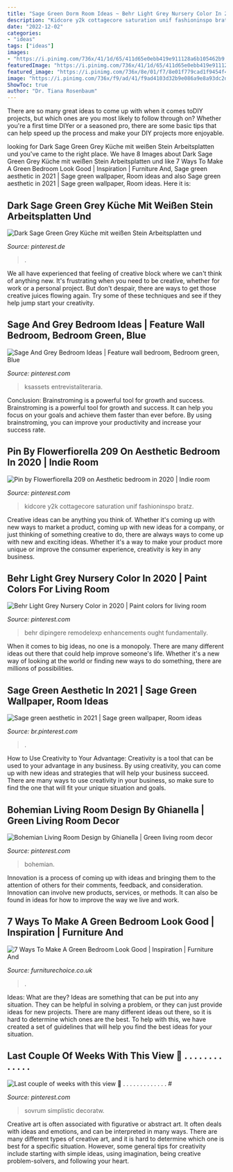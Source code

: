 ```yaml
---
title: "Sage Green Dorm Room Ideas ~ Behr Light Grey Nursery Color In 2020"
description: "Kidcore y2k cottagecore saturation unif fashioninspo bratz"
date: "2022-12-02"
categories:
- "ideas"
tags: ["ideas"]
images:
- "https://i.pinimg.com/736x/41/1d/65/411d65e0ebb419e911128a6b105462b9.jpg"
featuredImage: "https://i.pinimg.com/736x/41/1d/65/411d65e0ebb419e911128a6b105462b9.jpg"
featured_image: "https://i.pinimg.com/736x/8e/01/f7/8e01f779cad1f9454f4e13980703d05c.jpg"
image: "https://i.pinimg.com/736x/f9/ad/41/f9ad4103d32b9e086a9e8a93dc2d92f2.jpg"
ShowToc: true
author: "Dr. Tiana Rosenbaum"
---
```



There are so many great ideas to come up with when it comes toDIY projects, but which ones are you most likely to follow through on? Whether you're a first time DIYer or a seasoned pro, there are some basic tips that can help speed up the process and make your DIY projects more enjoyable.

	

		
looking for Dark Sage Green Grey Küche mit weißen Stein Arbeitsplatten und you've came to the right place. We have 8 Images about Dark Sage Green Grey Küche mit weißen Stein Arbeitsplatten und like 7 Ways To Make A Green Bedroom Look Good | Inspiration | Furniture And, Sage green aesthetic in 2021 | Sage green wallpaper, Room ideas and also Sage green aesthetic in 2021 | Sage green wallpaper, Room ideas. Here it is:
		
    
## Dark Sage Green Grey Küche Mit Weißen Stein Arbeitsplatten Und

<img loading=lazy src="https://i.pinimg.com/736x/cd/dc/58/cddc581874c5e4be5d26887f08382e12.jpg" onerror="this.onerror=null;this.src='https://tse4.mm.bing.net/th?id=OIP.pYICLjKAPtshRaifyWyRrQHaLG&amp;pid=15.1';" alt="Dark Sage Green Grey Küche mit weißen Stein Arbeitsplatten und">

_Source: pinterest.de_

>. 

	

We all have experienced that feeling of creative block where we can't think of anything new. It's frustrating when you need to be creative, whether for work or a personal project. But don't despair, there are ways to get those creative juices flowing again. Try some of these techniques and see if they help jump start your creativity.

    
## Sage And Grey Bedroom Ideas | Feature Wall Bedroom, Bedroom Green, Blue

<img loading=lazy src="https://i.pinimg.com/736x/f9/ad/41/f9ad4103d32b9e086a9e8a93dc2d92f2.jpg" onerror="this.onerror=null;this.src='https://tse3.mm.bing.net/th?id=OIP.M8CjYziZBbcvCPB38yznwAHaHa&amp;pid=15.1';" alt="Sage And Grey Bedroom Ideas | Feature wall bedroom, Bedroom green, Blue">

_Source: pinterest.com_

>ksassets entrevistaliteraria. 

	

Conclusion: Brainstroming is a powerful tool for growth and success.
Brainstroming is a powerful tool for growth and success. It can help you focus on your goals and achieve them faster than ever before. By using brainstroming, you can improve your productivity and increase your success rate.

    
## Pin By Flowerfiorella 209 On Aesthetic Bedroom In 2020 | Indie Room

<img loading=lazy src="https://i.pinimg.com/736x/41/1d/65/411d65e0ebb419e911128a6b105462b9.jpg" onerror="this.onerror=null;this.src='https://tse4.mm.bing.net/th?id=OIP.mClGC9T7Y9UZ--zrZfgCBwHaJ3&amp;pid=15.1';" alt="Pin by Flowerfiorella 209 on Aesthetic bedroom in 2020 | Indie room">

_Source: pinterest.com_

>kidcore y2k cottagecore saturation unif fashioninspo bratz. 

	

Creative ideas can be anything you think of. Whether it's coming up with new ways to market a product, coming up with new ideas for a company, or just thinking of something creative to do, there are always ways to come up with new and exciting ideas. Whether it's a way to make your product more unique or improve the consumer experience, creativity is key in any business.

    
## Behr Light Grey Nursery Color In 2020 | Paint Colors For Living Room

<img loading=lazy src="https://i.pinimg.com/736x/ad/f3/4b/adf34b8996c85ad115226c537b4377f0.jpg" onerror="this.onerror=null;this.src='https://tse1.mm.bing.net/th?id=OIP.21n_CYAQBI6N-VABWr7IngHaHa&amp;pid=15.1';" alt="Behr Light Grey Nursery Color in 2020 | Paint colors for living room">

_Source: pinterest.com_

>behr dipingere remodelexp enhancements ought fundamentally. 

	

When it comes to big ideas, no one is a monopoly. There are many different ideas out there that could help improve someone's life. Whether it's a new way of looking at the world or finding new ways to do something, there are millions of possibilities. 

    
## Sage Green Aesthetic In 2021 | Sage Green Wallpaper, Room Ideas

<img loading=lazy src="https://i.pinimg.com/736x/8e/01/f7/8e01f779cad1f9454f4e13980703d05c.jpg" onerror="this.onerror=null;this.src='https://tse4.mm.bing.net/th?id=OIP.zVIkhZOlPitiklIny6FHQAHaI8&amp;pid=15.1';" alt="Sage green aesthetic in 2021 | Sage green wallpaper, Room ideas">

_Source: br.pinterest.com_

>. 

	

How to Use Creativity to Your Advantage:
Creativity is a tool that can be used to your advantage in any business. By using creativity, you can come up with new ideas and strategies that will help your business succeed. There are many ways to use creativity in your business, so make sure to find the one that will fit your unique situation and goals.

    
## Bohemian Living Room Design By Ghianella | Green Living Room Decor

<img loading=lazy src="https://i.pinimg.com/736x/70/e0/43/70e043c4d7bce303e8153ae303f8777b.jpg" onerror="this.onerror=null;this.src='https://tse1.mm.bing.net/th?id=OIP.6I1DyzSvCcCFdNVvGwtnUwHaHa&amp;pid=15.1';" alt="Bohemian Living Room Design by Ghianella | Green living room decor">

_Source: pinterest.com_

>bohemian. 

	

Innovation is a process of coming up with ideas and bringing them to the attention of others for their comments, feedback, and consideration. Innovation can involve new products, services, or methods. It can also be found in ideas for how to improve the way we live and work.

    
## 7 Ways To Make A Green Bedroom Look Good | Inspiration | Furniture And

<img loading=lazy src="https://www.furniturechoice.co.uk/v5/img/hier/advice-and-inspiration/7-ways-to-make-a-green-bedroom-look-good/01-cosy-green-bedroom-in-sage.jpg" onerror="this.onerror=null;this.src='https://tse4.mm.bing.net/th?id=OIP.T5m2r5B_Le0eBzw93YyEXwHaLL&amp;pid=15.1';" alt="7 Ways To Make A Green Bedroom Look Good | Inspiration | Furniture And">

_Source: furniturechoice.co.uk_

>. 

	

Ideas: What are they?
Ideas are something that can be put into any situation. They can be helpful in solving a problem, or they can just provide ideas for new projects. There are many different ideas out there, so it is hard to determine which ones are the best. To help with this, we have created a set of guidelines that will help you find the best ideas for your situation.

    
## Last Couple Of Weeks With This View 👀 . . . . . . . . . . . . . #

<img loading=lazy src="https://i.pinimg.com/736x/7f/95/f2/7f95f277cadd79b731119592bf937ca7.jpg" onerror="this.onerror=null;this.src='https://tse3.mm.bing.net/th?id=OIP.hoUXFm-9-urOHrfWM2OEdQHaJQ&amp;pid=15.1';" alt="Last couple of weeks with this view 👀 . . . . . . . . . . . . . #">

_Source: pinterest.com_

>sovrum simplistic decoratw. 

	

Creative art is often associated with figurative or abstract art. It often deals with ideas and emotions, and can be interpreted in many ways. There are many different types of creative art, and it is hard to determine which one is best for a specific situation. However, some general tips for creativity include starting with simple ideas, using imagination, being creative problem-solvers, and following your heart.

